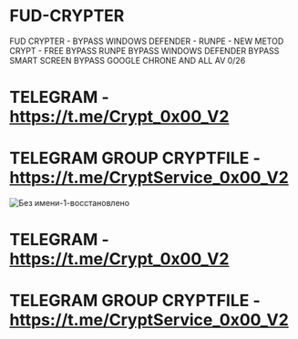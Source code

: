 # FUD-CRYPTER
FUD CRYPTER - BYPASS WINDOWS DEFENDER - RUNPE - NEW METOD CRYPT - FREE BYPASS
RUNPE BYPASS WINDOWS DEFENDER BYPASS SMART SCREEN BYPASS GOOGLE CHRONE AND ALL AV 0/26
# TELEGRAM - https://t.me/Crypt_0x00_V2
# TELEGRAM GROUP CRYPTFILE - https://t.me/CryptService_0x00_V2
![Без имени-1-восстановлено](https://user-images.githubusercontent.com/113298884/194581985-aedbd96e-e886-43f5-82f8-814cb85e1a9b.JPG)
# TELEGRAM - https://t.me/Crypt_0x00_V2
# TELEGRAM GROUP CRYPTFILE - https://t.me/CryptService_0x00_V2
